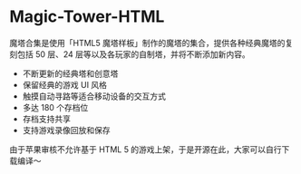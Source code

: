 # Magic-Tower-HTML
魔塔合集是使用「HTML5 魔塔样板」制作的魔塔的集合，提供各种经典魔塔的复刻包括 50 层、24 层等以及各玩家的自制塔，并将不断添加新内容。

- 不断更新的经典塔和创意塔
- 保留经典的游戏 UI 风格
- 触摸自动寻路等适合移动设备的交互方式
- 多达 180 个存档位
- 存档支持共享
- 支持游戏录像回放和保存

由于苹果审核不允许基于 HTML 5 的游戏上架，于是开源在此，大家可以自行下载编译～
